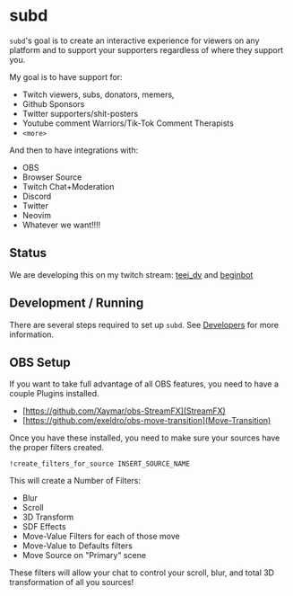 # subd

`subd`'s goal is to create an interactive experience for viewers on any platform
and to support your supporters regardless of where they support you.

My goal is to have support for:
- Twitch viewers, subs, donators, memers,
- Github Sponsors
- Twitter supporters/shit-posters
- Youtube comment Warriors/Tik-Tok Comment Therapists
- `<more>`

And then to have integrations with:
- OBS
- Browser Source
- Twitch Chat+Moderation
- Discord
- Twitter
- Neovim
- Whatever we want!!!!

## Status

We are developing this on my twitch stream: [teej_dv](https://twitch.tv/teej_dv) and [beginbot](https://www.twitch.tv/beginbot)

## Development / Running

There are several steps required to set up `subd`. See [Developers](./DEVELOPERS.md) for more information.

## OBS Setup

If you want to take full advantage of all OBS features, you need to have a
couple Plugins installed.

- [https://github.com/Xaymar/obs-StreamFX](StreamFX)
- [https://github.com/exeldro/obs-move-transition](Move-Transition)

Once you have these installed, you need to make sure your sources have the
proper filters created.

```
!create_filters_for_source INSERT_SOURCE_NAME
```

This will create a Number of Filters:

- Blur
- Scroll
- 3D Transform
- SDF Effects
- Move-Value Filters for each of those move
- Move-Value to Defaults filters
- Move Source on "Primary" scene

These filters will allow your chat to control your scroll, blur, and total 3D
transformation of all you sources!
